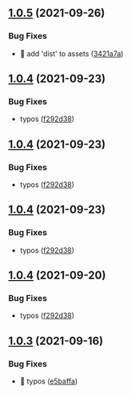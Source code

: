 ## [1.0.5](https://github.com/wow-actions/semantic-release-config/compare/v1.0.4...v1.0.5) (2021-09-26)


### Bug Fixes

* 🐛 add 'dist' to assets ([3421a7a](https://github.com/wow-actions/semantic-release-config/commit/3421a7a41fca858d752c7c6e90bd6acef2f11836))

## [1.0.4](https://github.com/wow-actions/semantic-release-config/compare/v1.0.3...v1.0.4) (2021-09-23)


### Bug Fixes

* typos ([f292d38](https://github.com/wow-actions/semantic-release-config/commit/f292d38a1093113d16c6404a4ad77dda9c3c56c5))

## [1.0.4](https://github.com/wow-actions/semantic-release-config/compare/v1.0.3...v1.0.4) (2021-09-23)


### Bug Fixes

* typos ([f292d38](https://github.com/wow-actions/semantic-release-config/commit/f292d38a1093113d16c6404a4ad77dda9c3c56c5))

## [1.0.4](https://github.com/wow-actions/semantic-release-config/compare/v1.0.3...v1.0.4) (2021-09-23)


### Bug Fixes

* typos ([f292d38](https://github.com/wow-actions/semantic-release-config/commit/f292d38a1093113d16c6404a4ad77dda9c3c56c5))

## [1.0.4](https://github.com/wow-actions/semantic-release-config/compare/v1.0.3...v1.0.4) (2021-09-20)


### Bug Fixes

* typos ([f292d38](https://github.com/wow-actions/semantic-release-config/commit/f292d38a1093113d16c6404a4ad77dda9c3c56c5))

## [1.0.3](https://github.com/wow-actions/semantic-release-config/compare/v1.0.2...v1.0.3) (2021-09-16)


### Bug Fixes

* 🐛 typos ([e5baffa](https://github.com/wow-actions/semantic-release-config/commit/e5baffa7282094340db794f361a8ed296964e116))
